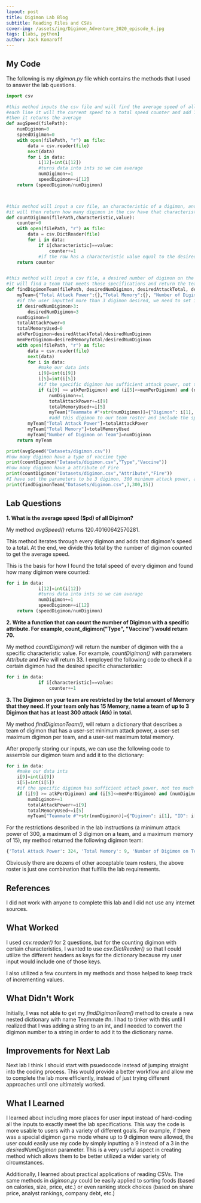 ```yaml
---
layout: post
title: Digimon Lab Blog
subtitle: Reading Files and CSVs
cover-img: /assets/img/Digimon_Adventure_2020_episode_6.jpg
tags: [labs, python]
author: Jack Komaroff
---
```



## My Code
The following is my *digimon.py* file which contains the methods that I used to answer the lab questions.

```py
import csv

#this method inputs the csv file and will find the average speed of all digimon by iterating through the csv
#each line it will the current speed to a total speed counter and add 1 to the total digimon counter
#then it returns the average
def avgSpeed(filePath):
    numDigimon=0
    speedDigimon=0
    with open(filePath, "r") as file:
        data = csv.reader(file)
        next(data)
        for i in data:
            i[12]=int(i[12])
            #turns data into ints so we can average
            numDigimon+=1
            speedDigimon+=i[12]
    return (speedDigimon/numDigimon)



#this method will input a csv file, an characteristic of a digimon, and a value for that characteristic
#it will then return how many digimon in the csv have that characteristic with that specific value
def countDigimon(filePath,characteristic,value):
    counter=0
    with open(filePath, "r") as file:
        data = csv.DictReader(file)
        for i in data:
            if i[characteristic]==value:
                counter+=1
            #if the row has a characteristic value equal to the desired characteristic value, then add 1 to counter
    return counter


#this method will input a csv file, a desired number of digimon on the team, a desired attack total, and a desired memory total
#it will find a team that meets those specifications and return the team roster (with team info) as a dictionary
def findDigimonTeam(filePath, desiredNumDigimon, desiredAttackTotal, desiredMemoryTotal):
    myTeam={"Total Attack Power":{},"Total Memory":{}, "Number of Digimon on Team":{}}
    #if the user inputted more than 3 digimon desired, we need to set it to 3 because 3 digimon is the maximum number per team
    if desiredNumDigimon>3:
        desiredNumDigimon=3
    numDigimon=0
    totalAttackPower=0
    totalMemoryUsed=0
    atkPerDigimon=desiredAttackTotal/desiredNumDigimon
    memPerDigimom=desiredMemoryTotal/desiredNumDigimon
    with open(filePath, "r") as file:
        data = csv.reader(file)
        next(data)
        for i in data:
            #make our data ints
            i[9]=int(i[9])
            i[5]=int(i[5])
            #if the specific digimon has sufficient attack power, not too much memory, and we haven't filled a team roster yet
            if (i[9] >= atkPerDigimon) and (i[5]<=memPerDigimom) and (numDigimon<=(desiredNumDigimon-1)):
                numDigimon+=1
                totalAttackPower+=i[9]
                totalMemoryUsed+=i[5]
                myTeam["Teammate #"+str(numDigimon)]={"Digimon": i[1], "ID": i[0], "Attack Power":i[9], "Memory":i[5]}
                #add this digimon to our team roster and include the specific info for that digimon in our table
        myTeam["Total Attack Power"]=totalAttackPower
        myTeam["Total Memory"]=totalMemoryUsed
        myTeam["Number of Digimon on Team"]=numDigimon
    return myTeam

print(avgSpeed("Datasets/digimon.csv"))
#how many digimon have a type of vaccine type
print(countDigimon("Datasets/digimon.csv","Type","Vaccine"))
#how many digimon have a attribute of Fire
print(countDigimon("Datasets/digimon.csv","Attribute","Fire"))
#I have set the parameters to be 3 digimon, 300 minimum attack power, and 15 maximum memory (the lab specifications), but we could change these parameters depending on the situation
print(findDigimonTeam("Datasets/digimon.csv",3,300,15))
```
## Lab Questions

**1. What is the average speed (Spd) of all Digimon?**

My method *avgSpeed()* returns 120.40160642570281. 

This method iterates through every digimon and adds that digimon's speed to a total. 
At the end, we divide this total by the number of digimon counted to get the average speed. 

This is the basis for how I found the total speed of every digimon and found how many digimon were counted:
```py
for i in data:
            i[12]=int(i[12])
            #turns data into ints so we can average
            numDigimon+=1
            speedDigimon+=i[12]
    return (speedDigimon/numDigimon)
```
**2. Write a function that can count the number of Digimon with a specific attribute. For example, count_digimon("Type", "Vaccine") would return 70.**

My method *countDigimon()* will return the number of digimon with the a specific characteristic value. For example, *countDigimon()* with parameters *Attribute* and *Fire* will return 33. I employed the following code to check if a certain digimon had the desired specific characteristic:

```py
for i in data:
            if i[characteristic]==value:
                counter+=1
```

**3. The Digimon on your team are restricted by the total amount of Memory that they need. If your team only has 15 Memory, name a team of up to 3 Digimon that has at least 300 attack (Atk) in total.**

My method *findDigimonTeam()*, will return a dictionary that describes a team of digimon that has a user-set minimum attack power, a user-set maximum digimon per team, and a user-set maximum total memory.

After properly storing our inputs, we can use the following code to assemble our digimon team and add it to the dictionary:
```py
for i in data:
    #make our data ints
    i[9]=int(i[9])
    i[5]=int(i[5])
    #if the specific digimon has sufficient attack power, not too much memory, and we haven't filled a team roster yet
    if (i[9] >= atkPerDigimon) and (i[5]<=memPerDigimom) and (numDigimon<=(desiredNumDigimon-1)):
        numDigimon+=1
        totalAttackPower+=i[9]
        totalMemoryUsed+=i[5]
        myTeam["Teammate #"+str(numDigimon)]={"Digimon": i[1], "ID": i[0], "Attack Power":i[9], "Memory":i[5]}
```
For the restrictions described in the lab instructions (a minimum attack power of 300, a maximum of 3 digimon on a team, and a maximum memory of 15), my method returned the following digimon team:
```py
{'Total Attack Power': 324, 'Total Memory': 9, 'Number of Digimon on Team': 3, 'Teammate #1': {'Digimon': 'Koromon', 'ID': '6', 'Attack Power': 109, 'Memory': 3}, 'Teammate #2': {'Digimon': 'Tsunomon', 'ID': '8', 'Attack Power': 107, 'Memory': 3}, 'Teammate #3': {'Digimon': 'Tsumemon', 'ID': '9', 'Attack Power': 108, 'Memory': 3}}
```

Obviously there are dozens of other acceptable team rosters, the above roster is just one combination that fulfills the lab requirements.

## References

I did not work with anyone to complete this lab and I did not use any internet sources.

## What Worked

I used *csv.reader()* for 2 questions, but for the counting digimon with certain characteristics, I wanted to use *csv.DictReader()* so that I could utilize the different headers as keys for the dictionary because my user input would include one of those keys. 

I also utilized a few counters in my methods and those helped to keep track of incrementing values.

## What Didn't Work

Initially, I was not able to get my *findDigimonTeam()* method to create a new nested dictionary with name Teammate #n. I had to tinker with this until I realized that I was adding a string to an int, and I needed to convert the digimon number to a string in order to add it to the dictionary name. 

## Improvements for Next Lab

Next lab I think I should start with psuedocode instead of jumping straight into the coding process. This would provide a better workflow and allow me to complete the lab more efficiently, instead of just trying different approaches until one ultimately worked. 

## What I Learned

I learned about including more places for user input instead of hard-coding all the inputs to exactly meet the lab specifications. This way the code is more usable to users with a variety of different goals. For example, if there was a special digimon game mode where up to 9 digimon were allowed, the user could easily use my code by simply inputting a 9 instead of a 3 in the *desiredNumDigimon* parameter. This is a very useful aspect in creating method which allows them to be better utilized a wider variety of circumstances. 

Additionally, I learned about practical applications of reading CSVs. The same methods in *digimon.py* could be easily applied to sorting foods (based on calories, size, price, etc.) or even ranking stock choices (based on share price, analyst rankings, company debt, etc.)